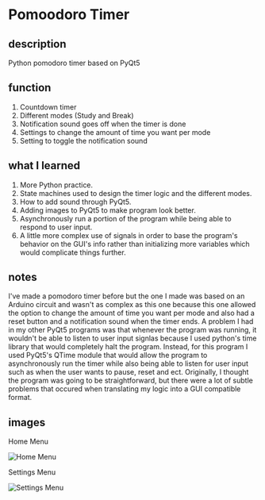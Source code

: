 # Pomoodoro Timer

## description
Python pomodoro timer based on PyQt5

## function

1. Countdown timer
2. Different modes (Study and Break)
3. Notification sound goes off when the timer is done
4. Settings to change the amount of time you want per mode
5. Setting to toggle the notification sound

## what I learned

1. More Python practice.
2. State machines used to design the timer logic and the different modes.
3. How to add sound through PyQt5.
4. Adding images to PyQt5 to make program look better.
5. Asynchronously run a portion of the program while being able to respond to user input.
6. A little more complex use of signals in order to base the program's behavior on the GUI's info rather than initializing more variables which would complicate things further.

## notes

I've made a pomodoro timer before but the one I made was based on an Arduino circuit and wasn't as complex as this one because this one allowed the option to change the amount of time you want per mode and also had a reset button and a notification sound when the timer ends. A problem I had in my other PyQt5 programs was that whenever the program was running, it wouldn't be able to listen to user input signlas because I used python's time library that would completely halt the program. Instead, for this program I used PyQt5's QTime module that would allow the program to asynchronously run the timer while also being able to listen for user input such as when the user wants to pause, reset and ect. Originally, I thought the program was going to be straightforward, but there were a lot of subtle problems that occured when translating my logic into a GUI compatible format.

## images
Home Menu

![Home Menu](https://cdn.discordapp.com/attachments/563283331345678338/712070157941473310/unknown.png)

Settings Menu

![Settings Menu](https://cdn.discordapp.com/attachments/563283331345678338/712070231023157328/unknown.png)
